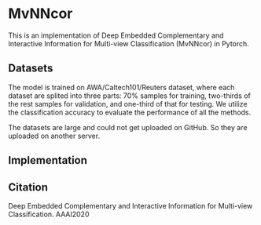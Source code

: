 # MvNNcor
This is an implementation of Deep Embedded Complementary and Interactive Information for Multi-view Classification (MvNNcor) in Pytorch.

## Datasets
The model is trained on AWA/Caltech101/Reuters dataset, where each dataset are splited into three parts: 70% samples for training, two-thirds of the rest samples for validation, and one-third of that for testing. We utilize the classification accuracy to evaluate the performance of all the methods.

The datasets are large and could not get uploaded on GitHub. So they are uploaded on another server.

## Implementation


## Citation
Deep Embedded Complementary and Interactive Information for Multi-view Classification. AAAI2020
